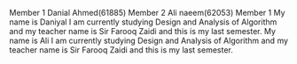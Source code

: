 Member 1 Danial Ahmed(61885)
Member 2 Ali naeem(62053)
Member 1 
My name is Daniyal I am currently studying Design and Analysis of Algorithm and my teacher name is Sir Farooq Zaidi and this is my last semester.
My name is Ali I am currently studying Design and Analysis of Algorithm and my teacher name is Sir Farooq Zaidi and this is my last semester.
